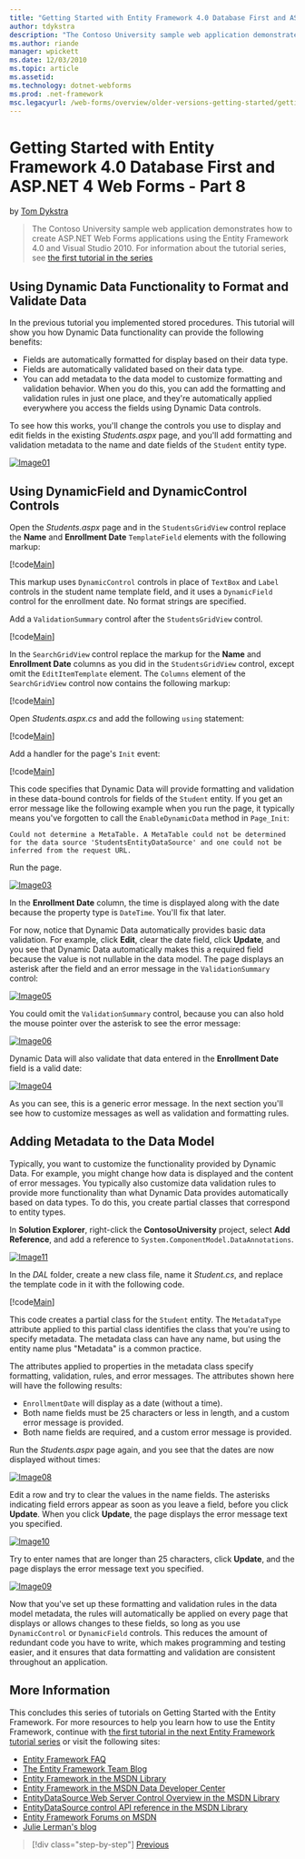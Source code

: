 ```yaml
---
title: "Getting Started with Entity Framework 4.0 Database First and ASP.NET 4 Web Forms - Part 8 | Microsoft Docs"
author: tdykstra
description: "The Contoso University sample web application demonstrates how to create ASP.NET Web Forms applications using the Entity Framework. The sample application is..."
ms.author: riande
manager: wpickett
ms.date: 12/03/2010
ms.topic: article
ms.assetid: 
ms.technology: dotnet-webforms
ms.prod: .net-framework
msc.legacyurl: /web-forms/overview/older-versions-getting-started/getting-started-with-ef/the-entity-framework-and-aspnet-getting-started-part-8
---
```

Getting Started with Entity Framework 4.0 Database First and ASP.NET 4 Web Forms - Part 8
====================
by [Tom Dykstra](https://github.com/tdykstra)

> The Contoso University sample web application demonstrates how to create ASP.NET Web Forms applications using the Entity Framework 4.0 and Visual Studio 2010. For information about the tutorial series, see [the first tutorial in the series](the-entity-framework-and-aspnet-getting-started-part-1.md)


## Using Dynamic Data Functionality to Format and Validate Data

In the previous tutorial you implemented stored procedures. This tutorial will show you how Dynamic Data functionality can provide the following benefits:

- Fields are automatically formatted for display based on their data type.
- Fields are automatically validated based on their data type.
- You can add metadata to the data model to customize formatting and validation behavior. When you do this, you can add the formatting and validation rules in just one place, and they're automatically applied everywhere you access the fields using Dynamic Data controls.

To see how this works, you'll change the controls you use to display and edit fields in the existing *Students.aspx* page, and you'll add formatting and validation metadata to the name and date fields of the `Student` entity type.

[![Image01](the-entity-framework-and-aspnet-getting-started-part-8/_static/image2.png)](the-entity-framework-and-aspnet-getting-started-part-8/_static/image1.png)

## Using DynamicField and DynamicControl Controls

Open the *Students.aspx* page and in the `StudentsGridView` control replace the **Name** and **Enrollment Date** `TemplateField` elements with the following markup:

[!code[Main](the-entity-framework-and-aspnet-getting-started-part-8/samples/sample1.xml)]

This markup uses `DynamicControl` controls in place of `TextBox` and `Label` controls in the student name template field, and it uses a `DynamicField` control for the enrollment date. No format strings are specified.

Add a `ValidationSummary` control after the `StudentsGridView` control.

[!code[Main](the-entity-framework-and-aspnet-getting-started-part-8/samples/sample2.xml)]

In the `SearchGridView` control replace the markup for the **Name** and **Enrollment Date** columns as you did in the `StudentsGridView` control, except omit the `EditItemTemplate` element. The `Columns` element of the `SearchGridView` control now contains the following markup:

[!code[Main](the-entity-framework-and-aspnet-getting-started-part-8/samples/sample3.xml)]

Open *Students.aspx.cs* and add the following `using` statement:

[!code[Main](the-entity-framework-and-aspnet-getting-started-part-8/samples/sample4.xml)]

Add a handler for the page's `Init` event:

[!code[Main](the-entity-framework-and-aspnet-getting-started-part-8/samples/sample5.xml)]

This code specifies that Dynamic Data will provide formatting and validation in these data-bound controls for fields of the `Student` entity. If you get an error message like the following example when you run the page, it typically means you've forgotten to call the `EnableDynamicData` method in `Page_Init`:

`Could not determine a MetaTable. A MetaTable could not be determined for the data source 'StudentsEntityDataSource' and one could not be inferred from the request URL.`

Run the page.

[![Image03](the-entity-framework-and-aspnet-getting-started-part-8/_static/image4.png)](the-entity-framework-and-aspnet-getting-started-part-8/_static/image3.png)

In the **Enrollment Date** column, the time is displayed along with the date because the property type is `DateTime`. You'll fix that later.

For now, notice that Dynamic Data automatically provides basic data validation. For example, click **Edit**, clear the date field, click **Update**, and you see that Dynamic Data automatically makes this a required field because the value is not nullable in the data model. The page displays an asterisk after the field and an error message in the `ValidationSummary` control:

[![Image05](the-entity-framework-and-aspnet-getting-started-part-8/_static/image6.png)](the-entity-framework-and-aspnet-getting-started-part-8/_static/image5.png)

You could omit the `ValidationSummary` control, because you can also hold the mouse pointer over the asterisk to see the error message:

[![Image06](the-entity-framework-and-aspnet-getting-started-part-8/_static/image8.png)](the-entity-framework-and-aspnet-getting-started-part-8/_static/image7.png)

Dynamic Data will also validate that data entered in the **Enrollment Date** field is a valid date:

[![Image04](the-entity-framework-and-aspnet-getting-started-part-8/_static/image10.png)](the-entity-framework-and-aspnet-getting-started-part-8/_static/image9.png)

As you can see, this is a generic error message. In the next section you'll see how to customize messages as well as validation and formatting rules.

## Adding Metadata to the Data Model

Typically, you want to customize the functionality provided by Dynamic Data. For example, you might change how data is displayed and the content of error messages. You typically also customize data validation rules to provide more functionality than what Dynamic Data provides automatically based on data types. To do this, you create partial classes that correspond to entity types.

In **Solution Explorer**, right-click the **ContosoUniversity** project, select **Add Reference**, and add a reference to `System.ComponentModel.DataAnnotations`.

[![Image11](the-entity-framework-and-aspnet-getting-started-part-8/_static/image12.png)](the-entity-framework-and-aspnet-getting-started-part-8/_static/image11.png)

In the *DAL* folder, create a new class file, name it *Student.cs*, and replace the template code in it with the following code.

[!code[Main](the-entity-framework-and-aspnet-getting-started-part-8/samples/sample6.xml)]

This code creates a partial class for the `Student` entity. The `MetadataType` attribute applied to this partial class identifies the class that you're using to specify metadata. The metadata class can have any name, but using the entity name plus "Metadata" is a common practice.

The attributes applied to properties in the metadata class specify formatting, validation, rules, and error messages. The attributes shown here will have the following results:

- `EnrollmentDate` will display as a date (without a time).
- Both name fields must be 25 characters or less in length, and a custom error message is provided.
- Both name fields are required, and a custom error message is provided.

Run the *Students.aspx* page again, and you see that the dates are now displayed without times:

[![Image08](the-entity-framework-and-aspnet-getting-started-part-8/_static/image14.png)](the-entity-framework-and-aspnet-getting-started-part-8/_static/image13.png)

Edit a row and try to clear the values in the name fields. The asterisks indicating field errors appear as soon as you leave a field, before you click **Update**. When you click **Update**, the page displays the error message text you specified.

[![Image10](the-entity-framework-and-aspnet-getting-started-part-8/_static/image16.png)](the-entity-framework-and-aspnet-getting-started-part-8/_static/image15.png)

Try to enter names that are longer than 25 characters, click **Update**, and the page displays the error message text you specified.

[![Image09](the-entity-framework-and-aspnet-getting-started-part-8/_static/image18.png)](the-entity-framework-and-aspnet-getting-started-part-8/_static/image17.png)

Now that you've set up these formatting and validation rules in the data model metadata, the rules will automatically be applied on every page that displays or allows changes to these fields, so long as you use `DynamicControl` or `DynamicField` controls. This reduces the amount of redundant code you have to write, which makes programming and testing easier, and it ensures that data formatting and validation are consistent throughout an application.

## More Information

This concludes this series of tutorials on Getting Started with the Entity Framework. For more resources to help you learn how to use the Entity Framework, continue with [the first tutorial in the next Entity Framework tutorial series](../continuing-with-ef/using-the-entity-framework-and-the-objectdatasource-control-part-1-getting-started.md) or visit the following sites:

- [Entity Framework FAQ](http://www.ef-faq.org/introduction.html)
- [The Entity Framework Team Blog](https://blogs.msdn.com/b/adonet/)
- [Entity Framework in the MSDN Library](https://msdn.microsoft.com/en-us/library/bb399572.aspx)
- [Entity Framework in the MSDN Data Developer Center](https://msdn.microsoft.com/en-us/data/ef.aspx)
- [EntityDataSource Web Server Control Overview in the MSDN Library](https://msdn.microsoft.com/en-us/library/cc488502.aspx)
- [EntityDataSource control API reference in the MSDN Library](https://msdn.microsoft.com/en-us/library/system.web.ui.webcontrols.entitydatasource.aspx)
- [Entity Framework Forums on MSDN](https://social.msdn.microsoft.com/forums/en-US/adodotnetentityframework/)
- [Julie Lerman's blog](http://thedatafarm.com/blog/)

>[!div class="step-by-step"]
[Previous](the-entity-framework-and-aspnet-getting-started-part-7.md)